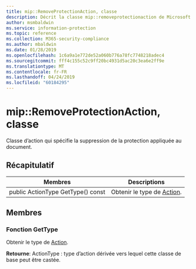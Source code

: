 ```yaml
---
title: mip::RemoveProtectionAction, classe
description: Décrit la classe mip::removeprotectionaction de Microsoft Information Protection (MIP) SDK.
author: msmbaldwin
ms.service: information-protection
ms.topic: reference
ms.collection: M365-security-compliance
ms.author: mbaldwin
ms.date: 01/28/2019
ms.openlocfilehash: 1c6a9a1e772de52a060b776a78fc7748218adec4
ms.sourcegitcommit: fff4c155c52c9ff20bc4931d5ac20c3ea6e2ff9e
ms.translationtype: MT
ms.contentlocale: fr-FR
ms.lasthandoff: 04/24/2019
ms.locfileid: "60184295"
---
```

# <a name="class-mipremoveprotectionaction"></a>mip::RemoveProtectionAction, classe 
Classe d’action qui spécifie la suppression de la protection appliquée au document.
  
## <a name="summary"></a>Récapitulatif
 Membres                        | Descriptions                                
--------------------------------|---------------------------------------------
public ActionType GetType() const  |  Obtenir le type de [Action](class_mip_action.md).

## <a name="members"></a>Membres

### <a name="gettype-function"></a>Fonction GetType    
Obtenir le type de [Action](class_mip_action.md).  

**Retourne**: ActionType : type d’action dérivée vers lequel cette classe de base peut être castée.
